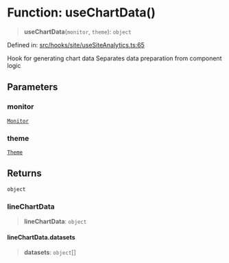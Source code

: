 # Function: useChartData()

> **useChartData**(`monitor`, `theme`): `object`

Defined in: [src/hooks/site/useSiteAnalytics.ts:65](https://github.com/Nick2bad4u/Uptime-Watcher/blob/2a45eeb1723f8f7089001af2c92aa07d82dfe7e4/src/hooks/site/useSiteAnalytics.ts#L65)

Hook for generating chart data
Separates data preparation from component logic

## Parameters

### monitor

[`Monitor`](../../../../../shared/types/interfaces/Monitor.md)

### theme

[`Theme`](../../../../theme/types/interfaces/Theme.md)

## Returns

`object`

### lineChartData

> **lineChartData**: `object`

#### lineChartData.datasets

> **datasets**: `object`[]
